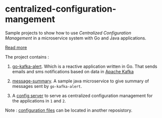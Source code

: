 # centralized-configuration-mangement


Sample projects to show how to use _Centralized Configuration Management_ in a microservice system with Go and Java applications.

[Read more](https://malike.github.io/Configuration-Managment-For-Microservices/)

The project contains :

1. [go-kafka-alert](https://github.com/malike/go-kafka-alert). Which is a reactive application written in Go. That sends emails and sms
notifications based on data in [Apache Kafka]()

2. [message-summary](). A sample java microservice to give summary of messages sent by `go-kafka-alert`. 

3. A [config server]() to serve as centralized configuration management for the applications in `1` and `2`.

Note : [configuration files](https://github.com/malike/centralized-configuration) can be located in another reposistory.
